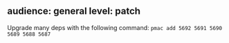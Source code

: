 audience: general
level: patch
---
Upgrade many deps with the following command:
`pmac add 5692 5691 5690 5689 5688 5687`
